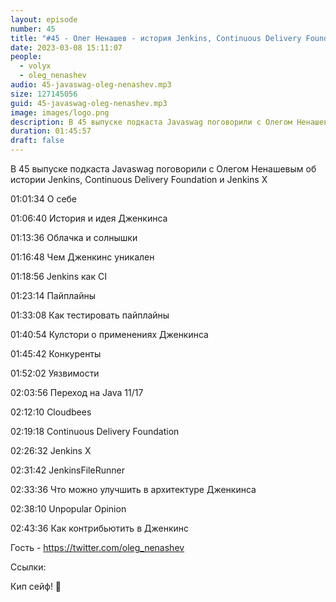 ```yaml
---
layout: episode
number: 45
title: "#45 - Олег Ненашев - история Jenkins, Continuous Delivery Foundation и Jenkins X"
date: 2023-03-08 15:11:07
people:
  - volyx
  - oleg_nenashev
audio: 45-javaswag-oleg-nenashev.mp3
size: 127145056
guid: 45-javaswag-oleg-nenashev.mp3
image: images/logo.png
description: В 45 выпуске подкаста Javaswag поговорили с Олегом Ненашевым об истории Jenkins, Continuous Delivery Foundation и Jenkins X
duration: 01:45:57
draft: false
---
```


В 45 выпуске подкаста Javaswag поговорили с Олегом Ненашевым об истории Jenkins, Continuous Delivery Foundation и Jenkins X

01:01:34 О себе 

01:06:40 История и идея Дженкинса 

01:13:36 Облачка и солнышки 

01:16:48 Чем Дженкинс уникален 

01:18:56 Jenkins как CI  

01:23:14 Пайплайны 

01:33:08 Как тестировать пайплайны 

01:40:54 Кулстори о применениях Дженкинса 

01:45:42 Конкуренты 

01:52:02 Уязвимости 

02:03:56 Переход на Java 11/17 

02:12:10 Cloudbees 

02:19:18 Continuous Delivery Foundation 

02:26:32 Jenkins X 

02:31:42 JenkinsFileRunner 

02:33:36 Что можно улучшить в архитектуре Дженкинса 

02:38:10 Unpopular Opinion 

02:43:36 Как контрибьютить в Дженкинс

Гость - https://twitter.com/oleg_nenashev

Ссылки:


Кип сейф! 🖖

